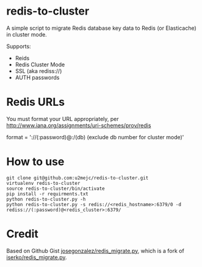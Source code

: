 # redis-to-cluster
A simple script to migrate Redis database key data to Redis (or Elasticache) in cluster mode. 

Supports:
- Reids
- Redis Cluster Mode
- SSL (aka rediss://)
- AUTH passwords

# Redis URLs
You must format your URL appropriately, per http://www.iana.org/assignments/uri-schemes/prov/redis

format = '<schema>://(:password)@<host>:<port>/(db) (exclude db number for cluster mode)'

# How to use
```
git clone git@github.com:u2mejc/redis-to-cluster.git
virtualenv redis-to-cluster
source redis-to-cluster/bin/activate
pip install -r requirments.txt
python redis-to-cluster.py -h
python redis-to-cluster.py -s redis://<redis_hostname>:6379/0 -d rediss://(:password)@<redis_cluster>:6379/
```

# Credit
Based on Github Gist [josegonzalez/redis_migrate.py](https://gist.github.com/josegonzalez/6049a72cb163337a18102743061dfcac), which is a fork of [iserko/redis_migrate.py](https://gist.github.com/iserko/9258373).
